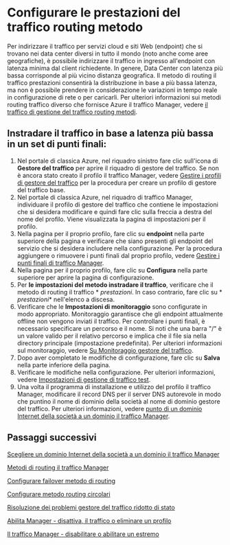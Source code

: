 <properties
   pageTitle="Configurare le prestazioni del traffico routing metodo | Microsoft Azure"
   description="In questo articolo consente di configurare metodo instradare il traffico delle prestazioni in gestore del traffico"
   services="traffic-manager"
   documentationCenter=""
   authors="sdwheeler"
   manager="carmonm"
   editor="tysonn" />
<tags
   ms.service="traffic-manager"
   ms.devlang="na"
   ms.topic="article"
   ms.tgt_pltfrm="na"
   ms.workload="infrastructure-services"
   ms.date="10/18/2016"
   ms.author="sewhee" />
<!-- repub for nofollow -->

# <a name="configure-performance-traffic-routing-method"></a>Configurare le prestazioni del traffico routing metodo

Per indirizzare il traffico per servizi cloud e siti Web (endpoint) che si trovano nei data center diversi in tutto il mondo (noto anche come aree geografiche), è possibile indirizzare il traffico in ingresso all'endpoint con latenza minima dal client richiedente. In genere, Data Center con latenza più bassa corrisponde al più vicino distanza geografica. Il metodo di routing il traffico prestazioni consentirà la distribuzione in base a più bassa latenza, ma non è possibile prendere in considerazione le variazioni in tempo reale in configurazione di rete o per caricarli. Per ulteriori informazioni sui metodi routing traffico diverso che fornisce Azure il traffico Manager, vedere [il traffico di gestione del traffico routing metodi](traffic-manager-routing-methods.md).

## <a name="route-traffic-based-on-lowest-latency-across-a-set-of-endpoints"></a>Instradare il traffico in base a latenza più bassa in un set di punti finali:

1. Nel portale di classica Azure, nel riquadro sinistro fare clic sull'icona di **Gestore del traffico** per aprire il riquadro di gestore del traffico. Se non è ancora stato creato il profilo il traffico Manager, vedere [Gestire i profili di gestore del traffico](traffic-manager-manage-profiles.md) per la procedura per creare un profilo di gestore del traffico base.
2. Nel portale di classica Azure, nel riquadro di traffico Manager, individuare il profilo di gestore del traffico che contiene le impostazioni che si desidera modificare e quindi fare clic sulla freccia a destra del nome del profilo. Viene visualizzata la pagina di impostazioni per il profilo.
3. Nella pagina per il proprio profilo, fare clic su **endpoint** nella parte superiore della pagina e verificare che siano presenti gli endpoint del servizio che si desidera includere nella configurazione. Per la procedura aggiungere o rimuovere i punti finali dal proprio profilo, vedere [Gestire i punti finali di traffico Manager](traffic-manager-endpoints.md).
4. Nella pagina per il proprio profilo, fare clic su **Configura** nella parte superiore per aprire la pagina di configurazione.
5. Per **le impostazioni del metodo instradare il traffico**, verificare che il metodo di routing il traffico * *prestazioni*. In caso contrario, fare clic su * *prestazioni** nell'elenco a discesa.
6. Verificare che le **Impostazioni di monitoraggio** sono configurate in modo appropriato. Monitoraggio garantisce che gli endpoint attualmente offline non vengono inviati il traffico. Per controllare i punti finali, è necessario specificare un percorso e il nome. Si noti che una barra "/" è un valore valido per il relativo percorso e implica che il file sia nella directory principale (impostazione predefinita). Per ulteriori informazioni sul monitoraggio, vedere [Su Monitoraggio gestore del traffico](traffic-manager-monitoring.md).
7. Dopo aver completato le modifiche di configurazione, fare clic su **Salva** nella parte inferiore della pagina.
8. Verificare le modifiche nella configurazione. Per ulteriori informazioni, vedere [Impostazioni di gestione di traffico test](traffic-manager-testing-settings.md).
9. Una volta il programma di installazione e utilizzo del profilo il traffico Manager, modificare il record DNS per il server DNS autorevole in modo che puntino il nome di dominio della società al nome di dominio gestore del traffico. Per ulteriori informazioni, vedere [punto di un dominio Internet della società a un dominio il traffico Manager](traffic-manager-point-internet-domain.md).

## <a name="next-steps"></a>Passaggi successivi


[Scegliere un dominio Internet della società a un dominio il traffico Manager](traffic-manager-point-internet-domain.md)

[Metodi di routing il traffico Manager](traffic-manager-routing-methods.md)

[Configurare failover metodo di routing](traffic-manager-configure-failover-routing-method.md)

[Configurare metodo routing circolari](traffic-manager-configure-round-robin-routing-method.md)

[Risoluzione dei problemi gestore del traffico ridotto di stato](traffic-manager-troubleshooting-degraded.md)

[Abilita Manager - disattiva, il traffico o eliminare un profilo](disable-enable-or-delete-a-profile.md)

[Il traffico Manager - disabilitare o abilitare un estremo](disable-or-enable-an-endpoint.md)

